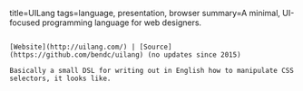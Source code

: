 title=UILang
tags=language, presentation, browser
summary=A minimal, UI-focused programming language for web designers.
~~~~~~

[Website](http://uilang.com/) | [Source](https://github.com/bendc/uilang) (no updates since 2015)

Basically a small DSL for writing out in English how to manipulate CSS selectors, it looks like.

